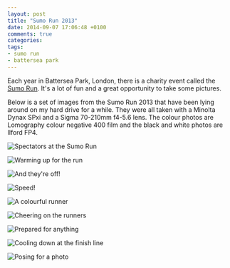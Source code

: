 ```yaml
---
layout: post
title: "Sumo Run 2013"
date: 2014-09-07 17:06:48 +0100
comments: true
categories:
tags:
- sumo run
- battersea park
---
```


Each year in Battersea Park, London, there is a charity event called the
[Sumo Run](http://www.sumorun.com/). It's a lot of fun and a great opportunity
to take some pictures.

Below is a set of images from the Sumo Run 2013 that have been lying around on
my hard drive for a while. They were all taken with a Minolta Dynax SPxi and a
Sigma 70-210mm f4-5.6 lens. The colour photos are Lomography colour negative
400 film and the black and white photos are Ilford FP4.

![Spectators at the Sumo Run](/images/2014/09/07-sumo-run-2013/000011.jpg)

![Warming up for the run](/images/2014/09/07-sumo-run-2013/000013.jpg)

![And they're off!](/images/2014/09/07-sumo-run-2013/000020.jpg)

![Speed!](/images/2014/09/07-sumo-run-2013/000025.jpg)

![A colourful runner](/images/2014/09/07-sumo-run-2013/000014.jpg)

![Cheering on the runners](/images/2014/09/07-sumo-run-2013/000016.jpg)

![Prepared for anything](/images/2014/09/07-sumo-run-2013/000021.jpg)

![Cooling down at the finish line](/images/2014/09/07-sumo-run-2013/000029.jpg)

![Posing for a photo](/images/2014/09/07-sumo-run-2013/000034.jpg)
